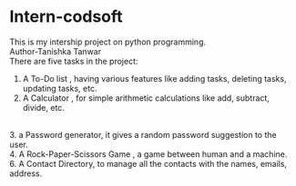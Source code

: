 # Intern-codsoft
This is my intership project on python programming.
<br>
Author-Tanishka Tanwar
<br>
There are five tasks in the project:
1. A To-Do list , having various features like adding tasks, deleting tasks, updating tasks, etc.
2. A Calculator , for simple arithmetic calculations like add, subtract, divide, etc.
<br>
3. a Password generator, it gives a random password suggestion to the user.
<br>
4. A Rock-Paper-Scissors Game , a game between human and a machine.
<br>
6. A Contact Directory, to manage all the contacts with the names, emails, address.
